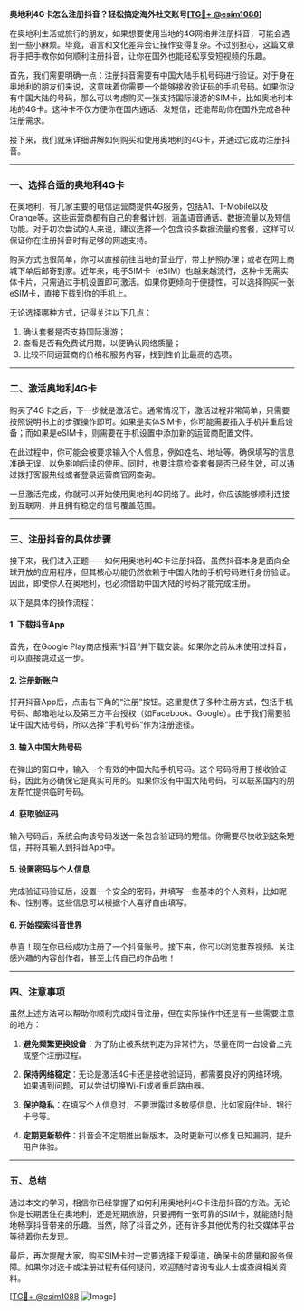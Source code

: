**奥地利4G卡怎么注册抖音？轻松搞定海外社交账号[[TG💪+ @esim1088](https://t.me/s/esim1088)]**

在奥地利生活或旅行的朋友，如果想要使用当地的4G网络并注册抖音，可能会遇到一些小麻烦。毕竟，语言和文化差异会让操作变得复杂。不过别担心，这篇文章将手把手教你如何顺利注册抖音，让你在国外也能轻松享受短视频的乐趣。

首先，我们需要明确一点：注册抖音需要有中国大陆手机号码进行验证。对于身在奥地利的朋友们来说，这意味着你需要一个能够接收验证码的手机号码。如果你没有中国大陆的号码，那么可以考虑购买一张支持国际漫游的SIM卡，比如奥地利本地的4G卡。这种卡不仅方便你在国内通话、发短信，还能帮助你在国外完成各种注册需求。

接下来，我们就来详细讲解如何购买和使用奥地利的4G卡，并通过它成功注册抖音。

---

### **一、选择合适的奥地利4G卡**

在奥地利，有几家主要的电信运营商提供4G服务，包括A1、T-Mobile以及Orange等。这些运营商都有自己的套餐计划，涵盖语音通话、数据流量以及短信功能。对于初次尝试的人来说，建议选择一个包含较多数据流量的套餐，这样可以保证你在注册抖音时有足够的网速支持。

购买方式也很简单，你可以直接前往当地的营业厅，带上护照办理；或者在网上商城下单后邮寄到家。近年来，电子SIM卡（eSIM）也越来越流行，这种卡无需实体卡片，只需通过手机设置即可激活。如果你更倾向于便捷性，可以选择购买一张eSIM卡，直接下载到你的手机上。

无论选择哪种方式，记得关注以下几点：
1. 确认套餐是否支持国际漫游；
2. 查看是否有免费试用期，以便确认网络质量；
3. 比较不同运营商的价格和服务内容，找到性价比最高的选项。

---

### **二、激活奥地利4G卡**

购买了4G卡之后，下一步就是激活它。通常情况下，激活过程非常简单，只需要按照说明书上的步骤操作即可。如果是实体SIM卡，你可能需要插入手机并重启设备；而如果是eSIM卡，则需要在手机设置中添加新的运营商配置文件。

在此过程中，你可能会被要求输入个人信息，例如姓名、地址等。确保填写的信息准确无误，以免影响后续的使用。同时，也要注意检查套餐是否已经生效，可以通过拨打客服热线或者登录运营商官网查询。

一旦激活完成，你就可以开始使用奥地利4G网络了。此时，你应该能够顺利连接到互联网，并且拥有稳定的信号覆盖范围。

---

### **三、注册抖音的具体步骤**

接下来，我们进入正题——如何用奥地利4G卡注册抖音。虽然抖音本身是面向全球开放的应用程序，但其核心功能仍然依赖于中国大陆的手机号码进行身份验证。因此，即使你人在奥地利，也必须借助中国大陆的号码才能完成注册。

以下是具体的操作流程：

#### **1. 下载抖音App**
首先，在Google Play商店搜索“抖音”并下载安装。如果你之前从未使用过抖音，可以直接跳过这一步。

#### **2. 注册新账户**
打开抖音App后，点击右下角的“注册”按钮。这里提供了多种注册方式，包括手机号码、邮箱地址以及第三方平台授权（如Facebook、Google）。由于我们需要验证中国大陆号码，所以选择“手机号码”作为注册途径。

#### **3. 输入中国大陆号码**
在弹出的窗口中，输入一个有效的中国大陆手机号码。这个号码将用于接收验证码，因此务必确保它是真实可用的。如果你没有中国大陆号码，可以联系国内的朋友帮忙提供临时号码。

#### **4. 获取验证码**
输入号码后，系统会向该号码发送一条包含验证码的短信。你需要尽快收到这条短信，并将其输入到抖音App中。

#### **5. 设置密码与个人信息**
完成验证码验证后，设置一个安全的密码，并填写一些基本的个人资料，比如昵称、性别等。这些信息可以根据个人喜好自由填写。

#### **6. 开始探索抖音世界**
恭喜！现在你已经成功注册了一个抖音账号。接下来，你可以浏览推荐视频、关注感兴趣的内容创作者，甚至上传自己的作品啦！

---

### **四、注意事项**

虽然上述方法可以帮助你顺利完成抖音注册，但在实际操作中还是有一些需要注意的地方：

1. **避免频繁更换设备**：为了防止被系统判定为异常行为，尽量在同一台设备上完成整个注册过程。
   
2. **保持网络稳定**：无论是激活4G卡还是接收验证码，都需要良好的网络环境。如果遇到问题，可以尝试切换Wi-Fi或者重启路由器。

3. **保护隐私**：在填写个人信息时，不要泄露过多敏感信息，比如家庭住址、银行卡号等。

4. **定期更新软件**：抖音会不定期推出新版本，及时更新可以修复已知漏洞，提升用户体验。

---

### **五、总结**

通过本文的学习，相信你已经掌握了如何利用奥地利4G卡注册抖音的方法。无论你是长期居住在奥地利，还是短期旅游，只要拥有一张可靠的SIM卡，就能随时随地畅享抖音带来的乐趣。当然，除了抖音之外，还有许多其他优秀的社交媒体平台等待着你去发现。

最后，再次提醒大家，购买SIM卡时一定要选择正规渠道，确保卡的质量和服务保障。如果你对选卡或注册过程有任何疑问，欢迎随时咨询专业人士或查阅相关资料。

[[TG💪+ @esim1088](https://t.me/s/esim1088) ![Image](https://i.postimg.cc/4NQfJmqS/Snipaste-2025-05-13-00-14-12.png)]